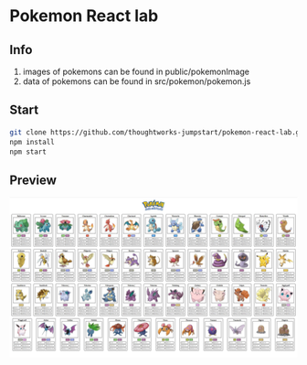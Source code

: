 # Pokemon React lab

## Info

1. images of pokemons can be found in public/pokemonImage
2. data of pokemons can be found in src/pokemon/pokemon.js

## Start

```sh
git clone https://github.com/thoughtworks-jumpstart/pokemon-react-lab.git
npm install
npm start
```

## Preview
![image](preview.jpg)

